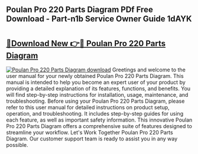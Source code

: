 ## Poulan Pro 220 Parts Diagram PDf Free Download - Part-n1b Service Owner Guide 1dAYK

# <h2><a href="http://dfhfhx.blite.top/?on=Poulan+Pro+220+Parts+Diagram">🔗Download New 👉🔴 Poulan Pro 220 Parts Diagram</a></h2>

[![Poulan Pro 220 Parts Diagram download](https://i.imgur.com/lujVjoI.png)](http://dfhfhx.blite.top/?on=Poulan+Pro+220+Parts+Diagram)
Greetings and welcome to the user manual for your newly obtained Poulan Pro 220 Parts Diagram. This manual is intended to help you become an expert user of your product by providing a detailed explanation of its features, functions, and benefits. You will find step-by-step instructions for installation, usage, maintenance, and troubleshooting. Before using your Poulan Pro 220 Parts Diagram, please refer to this user manual for detailed instructions on product setup, operation, and troubleshooting. It includes step-by-step guides for using each feature, as well as important safety information. This innovative Poulan Pro 220 Parts Diagram offers a comprehensive suite of features designed to streamline your workflow. Let's Work Together Poulan Pro 220 Parts Diagram. Our customer support team is ready to assist you in any way possible.
